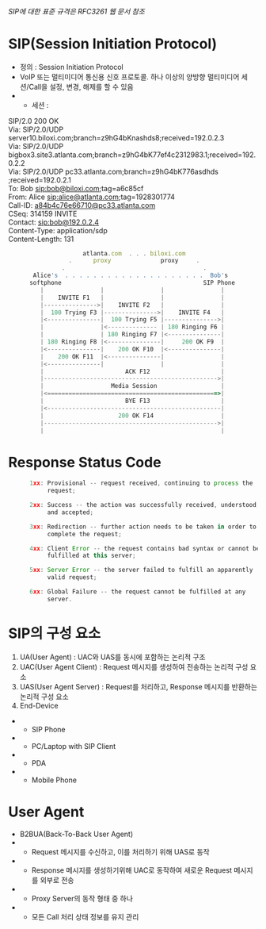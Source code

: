 <h6>SIP에 대한 표준 규격은 RFC3261 웹 문서 참조</h6>

SIP(Session Initiation Protocol)
================================
* 정의 : Session Initiation Protocol
* VoIP 또는 멀티미디어 통신용 신호 프로토콜. 하나 이상의 양방향 멀티미디어 세션/Call을 설정, 변경, 해제를 할 수 있음
* * 세션 : 

SIP/2.0 200 OK</br>
Via: SIP/2.0/UDP server10.biloxi.com;branch=z9hG4bKnashds8;received=192.0.2.3</br>
Via: SIP/2.0/UDP bigbox3.site3.atlanta.com;branch=z9hG4bK77ef4c2312983.1;received=192.0.2.2</br>
Via: SIP/2.0/UDP pc33.atlanta.com;branch=z9hG4bK776asdhds ;received=192.0.2.1</br>
To: Bob <sip:bob@biloxi.com>;tag=a6c85cf</br>
From: Alice <sip:alice@atlanta.com>;tag=1928301774</br>
Call-ID: a84b4c76e66710@pc33.atlanta.com</br>
CSeq: 314159 INVITE</br>
Contact: <sip:bob@192.0.2.4></br>
Content-Type: application/sdp</br>
Content-Length: 131</br>

```js
                     atlanta.com  . . . biloxi.com
                 .      proxy              proxy     .
               .                                       .
       Alice's  . . . . . . . . . . . . . . . . . . . .  Bob's
      softphone                                        SIP Phone
         |                |                |                |
         |    INVITE F1   |                |                |
         |--------------->|    INVITE F2   |                |
         |  100 Trying F3 |--------------->|    INVITE F4   |
         |<---------------|  100 Trying F5 |--------------->|
         |                |<-------------- | 180 Ringing F6 |
         |                | 180 Ringing F7 |<---------------|
         | 180 Ringing F8 |<---------------|     200 OK F9  |
         |<---------------|    200 OK F10  |<---------------|
         |    200 OK F11  |<---------------|                |
         |<---------------|                |                |
         |                       ACK F12                    |
         |------------------------------------------------->|
         |                   Media Session                  |
         |<================================================>|
         |                       BYE F13                    |
         |<-------------------------------------------------|
         |                     200 OK F14                   |
         |------------------------------------------------->|
         |                                                  |
```

Response Status Code
====================
```js
      1xx: Provisional -- request received, continuing to process the
           request;

      2xx: Success -- the action was successfully received, understood,
           and accepted;

      3xx: Redirection -- further action needs to be taken in order to
           complete the request;

      4xx: Client Error -- the request contains bad syntax or cannot be
           fulfilled at this server;

      5xx: Server Error -- the server failed to fulfill an apparently
           valid request;

      6xx: Global Failure -- the request cannot be fulfilled at any
           server.
```

SIP의 구성 요소
===============
1. UA(User Agent) : UAC와 UAS를 동시에 포함하는 논리적 구조
2. UAC(User Agent Client) : Request 메시지를 생성하여 전송하는 논리적 구성 요소
3. UAS(User Agent Server) : Request를 처리하고, Response 메시지를 반환하는 논리적 구성 요소
4. End-Device
* * SIP Phone
* * PC/Laptop with SIP Client
* * PDA
* * Mobile Phone

User Agent
==========
* B2BUA(Back-To-Back User Agent)
* * Request 메시지를 수신하고, 이를 처리하기 위해 UAS로 동작
* * Response 메시지를 생성하기위해 UAC로 동작하여 새로운 Request 메시지를 외부로 전송
* * Proxy Server의 동작 형태 중 하나
* * 모든 Call 처리 상태 정보를 유지 관리
